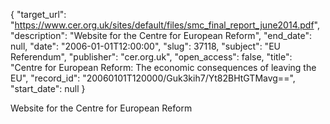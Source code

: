 {
  "target_url": "https://www.cer.org.uk/sites/default/files/smc_final_report_june2014.pdf", 
  "description": "Website for the Centre for European Reform", 
  "end_date": null, 
  "date": "2006-01-01T12:00:00", 
  "slug": 37118, 
  "subject": "EU Referendum", 
  "publisher": "cer.org.uk", 
  "open_access": false, 
  "title": "Centre for European Reform: The economic consequences of leaving the EU", 
  "record_id": "20060101T120000/Guk3kih7/Yt82BHtGTMavg==", 
  "start_date": null
}

Website for the Centre for European Reform